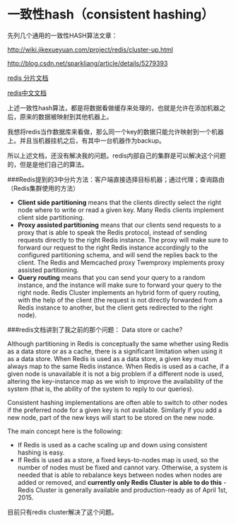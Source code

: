 # 一致性hash（consistent hashing）

先列几个通用的一致性HASH算法文章：

http://wiki.jikexueyuan.com/project/redis/cluster-up.html

http://blog.csdn.net/sparkliang/article/details/5279393

[redis 分片文档](http://redis.io/topics/partitioning)

[redis中文文档](http://www.redis.cn/documentation.html)

上述一致性hash算法，都是将数据看做缓存来处理的，也就是允许在添加机器之后，原来的数据被映射到其他机器上。

我想将redis当作数据库来看做，那么同一个key的数据只能允许映射到一个机器上。并且当机器挂机之后，有其中一台机器作为backup。

所以上述文档，还没有解决我的问题。redis内部自己的集群是可以解决这个问题的，但是是他们自己的算法。

###Redis提到的3中分片方法：客户端直接选择目标机器；通过代理；查询路由（Redis集群使用的方法）

* **Client side partitioning** means that the clients directly select the right node where to write or read a given key. Many Redis clients implement client side partitioning.
* **Proxy assisted partitioning** means that our clients send requests to a proxy that is able to speak the Redis protocol, instead of sending requests directly to the right Redis instance. The proxy will make sure to forward our request to the right Redis instance accordingly to the configured partitioning schema, and will send the replies back to the client. The Redis and Memcached proxy Twemproxy implements proxy assisted partitioning.
* **Query routing** means that you can send your query to a random instance, and the instance will make sure to forward your query to the right node. Redis Cluster implements an hybrid form of query routing, with the help of the client (the request is not directly forwarded from a Redis instance to another, but the client gets redirected to the right node).



###redis文档讲到了我之前的那个问题： Data store or cache?

Although partitioning in Redis is conceptually the same whether using Redis as a data store or as a cache, there is a significant limitation when using it as a data store. When Redis is used as a data store, a given key must always map to the same Redis instance. When Redis is used as a cache, if a given node is unavailable it is not a big problem if a different node is used, altering the key-instance map as we wish to improve the availability of the system (that is, the ability of the system to reply to our queries).

Consistent hashing implementations are often able to switch to other nodes if the preferred node for a given key is not available. Similarly if you add a new node, part of the new keys will start to be stored on the new node.

The main concept here is the following:

* If Redis is used as a cache scaling up and down using consistent hashing is easy.
* If Redis is used as a store, a fixed keys-to-nodes map is used, so the number of nodes must be fixed and cannot vary. Otherwise, a system is needed that is able to rebalance keys between nodes when nodes are added or removed, and **currently only Redis Cluster is able to do this** - Redis Cluster is generally available and production-ready as of April 1st, 2015.

目前只有redis cluster解决了这个问题。
